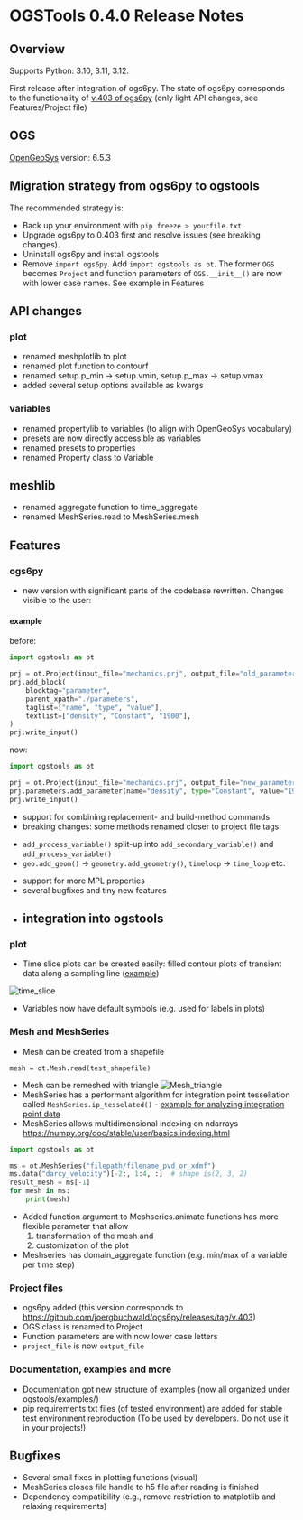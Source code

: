 # OGSTools 0.4.0 Release Notes

## Overview

Supports Python: 3.10, 3.11, 3.12.

First release after integration of ogs6py. The state of ogs6py corresponds to the functionality of  [v.403 of ogs6py](https://github.com/joergbuchwald/ogs6py/releases/tag/v.403) (only light API changes, see Features/Project file)

## OGS

[OpenGeoSys](https://www.opengeosys.org/) version: 6.5.3

## Migration strategy from ogs6py to ogstools

The recommended strategy is:

- Back up your environment with `pip freeze > yourfile.txt`
- Upgrade ogs6py to 0.403 first and resolve issues (see breaking changes).
- Uninstall ogs6py and install ogstools
- Remove `import ogs6py`. Add `import ogstools as ot`. The former `OGS` becomes `Project` and function parameters of `OGS.__init__()` are now with lower case names. See example in Features

## API changes

### plot

- renamed meshplotlib to plot
- renamed plot function to contourf
- renamed setup.p_min -> setup.vmin, setup.p_max -> setup.vmax
- added several setup options available as kwargs

### variables

- renamed propertylib to variables (to align with OpenGeoSys vocabulary)
- presets are now directly accessible as variables
- renamed presets to properties
- renamed Property class to Variable

## meshlib

- renamed aggregate function to time_aggregate
- renamed MeshSeries.read to MeshSeries.mesh

## Features

### ogs6py

- new version with significant parts of the codebase rewritten. Changes visible to the user:

#### example

before:

```python
import ogstools as ot

prj = ot.Project(input_file="mechanics.prj", output_file="old_parameter_add.prj")
prj.add_block(
    blocktag="parameter",
    parent_xpath="./parameters",
    taglist=["name", "type", "value"],
    textlist=["density", "Constant", "1900"],
)
prj.write_input()
```

now:

```python
import ogstools as ot

prj = ot.Project(input_file="mechanics.prj", output_file="new_parameter_add.prj")
prj.parameters.add_parameter(name="density", type="Constant", value="1900")
prj.write_input()
```

- support for combining replacement- and build-method commands
- breaking changes: some methods renamed closer to project file tags:

* `add_process_variable()` split-up into `add_secondary_variable()` and  `add_process_variable()`
* `geo.add_geom()` -> `geometry.add_geometry()`, `timeloop` -> `time_loop` etc.

- support for more MPL properties
- several bugfixes and tiny new features
- ## integration into ogstools

### plot

- Time slice plots can be created easily: filled contour plots of transient data along a sampling line ([example](https://ogstools.opengeosys.org/auto_examples/howto_plot/plot_timeslice.html#))

![time_slice](https://ogstools.opengeosys.org/_images/sphx_glr_plot_timeslice_001.png)

- Variables now have default symbols (e.g. used for labels in plots)

### Mesh and MeshSeries

- Mesh can be created from a shapefile

```
mesh = ot.Mesh.read(test_shapefile)
```

- Mesh can be remeshed with triangle
  ![Mesh_triangle](https://ogstools.opengeosys.org/_images/sphx_glr_plot_remeshing_002.png)
- MeshSeries has a performant algorithm for integration point tessellation called `MeshSeries.ip_tesselated()` -  [example for analyzing integration point data](https://ogstools.opengeosys.org/auto_examples/howto_postprocessing/plot_ipdata.html#sphx-glr-auto-examples-howto-postprocessing-plot-ipdata-py)
- MeshSeries allows multidimensional indexing on ndarrays <https://numpy.org/doc/stable/user/basics.indexing.html>

```python
import ogstools as ot

ms = ot.MeshSeries("filepath/filename_pvd_or_xdmf")
ms.data("darcy_velocity")[-2:, 1:4, :]  # shape is(2, 3, 2)
result_mesh = ms[-1]
for mesh in ms:
    print(mesh)
```

- Added function argument to Meshseries.animate functions has more flexible parameter that allow
  1. transformation of the mesh and
  1. customization of the plot
- Meshseries has domain_aggregate function (e.g. min/max of a variable per time step)

### Project files

- ogs6py added (this version corresponds to https://github.com/joergbuchwald/ogs6py/releases/tag/v.403)
- OGS class is renamed to Project
- Function parameters are with now lower case letters
- `project_file` is now `output_file`

### Documentation, examples and more

- Documentation got new structure of examples (now all organized under ogstools/examples/)
- pip requirements.txt files (of tested environment) are added for stable test environment reproduction (To be used by developers. Do not use it in your projects!)

## Bugfixes

- Several small fixes in plotting functions (visual)
- MeshSeries closes file handle to h5 file after reading is finished
- Dependency compatibility (e.g., remove restriction to matplotlib and relaxing requirements)
